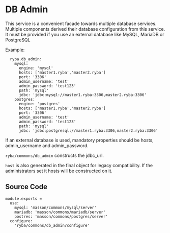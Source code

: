
# DB Admin

This service is a convenient facade towards multiple database services. Multiple
components derived their database configuration from this service. It must be 
provided if you use an external database like MySQL, MariaDB or PostgreSQL

Example:
```
  ryba.db_admin:
    mysql:
      engine: 'mysql'
      hosts: ['master1.ryba','master2.ryba']
      port: '3306'
      admin_username: 'test'
      admin_password: 'test123'
      path: 'mysql'
      jdbc: 'jdbc:mysql://master1.ryba:3306,master2.ryba:3306'
    postgres:
      engine: 'postgres'
      hosts: ['master1.ryba','master2.ryba']
      port: '3306'
      admin_username: 'test'
      admin_password: 'test123'
      path: 'mysql'
      jdbc: 'jdbc:postgresql://master1.ryba:3306,master2.ryba:3306'
```

If an external database is used, mandatory properties should be hosts,
admin\_username and admin\_password.

`ryba/commons/db_admin` constructs the jdbc_url.

`host` is also generated in the final object for legacy compatibility. If the administrators
set it hosts will be constructed on it.

## Source Code

    module.exports =
      use:
        mysql: 'masson/commons/mysql/server'
        mariadb: 'masson/commons/mariadb/server'
        postres: 'masson/commons/postgres/server'
      configure:
        'ryba/commons/db_admin/configure'
